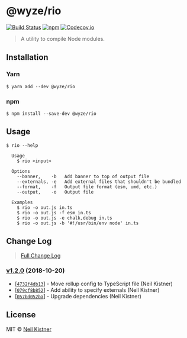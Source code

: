 # @wyze/rio

[![Build Status][travis-image]][travis-url]
[![npm][npm-image]][npm-url]
[![Codecov.io][codecov-image]][codecov-url]

> A utility to compile Node modules.

## Installation

### Yarn

```
$ yarn add --dev @wyze/rio
```

### npm

```
$ npm install --save-dev @wyze/rio
```

## Usage

```
$ rio --help

  Usage
    $ rio <input>

  Options
    --banner,    -b   Add banner to top of output file
    --externals, -e   Add external files that shouldn't be bundled
    --format,    -f   Output file format (esm, umd, etc.)
    --output,    -o   Output file

  Examples
    $ rio -o out.js in.ts
    $ rio -o out.js -f esm in.ts
    $ rio -o out.js -e chalk,debug in.ts
    $ rio -o out.js -b '#!/usr/bin/env node' in.ts
```

## Change Log

> [Full Change Log](changelog.md)

### [v1.2.0](https://github.com/wyze/rio/releases/tag/v1.2.0) (2018-10-20)

* [[`4732f4db13`](https://github.com/wyze/rio/commit/4732f4db13)] - Move rollup config to TypeScript file (Neil Kistner)
* [[`079cf8b852`](https://github.com/wyze/rio/commit/079cf8b852)] - Add ability to specify externals (Neil Kistner)
* [[`057bd052ba`](https://github.com/wyze/rio/commit/057bd052ba)] - Upgrade dependencies (Neil Kistner)

## License

MIT © [Neil Kistner](//neilkistner.com)

[travis-image]: https://img.shields.io/travis/wyze/rio.svg?style=flat-square
[travis-url]: https://travis-ci.org/wyze/rio

[npm-image]: https://img.shields.io/npm/v/@wyze/rio.svg?style=flat-square
[npm-url]: https://npmjs.com/package/@wyze/rio

[codecov-image]: https://img.shields.io/codecov/c/github/wyze/rio.svg?style=flat-square
[codecov-url]: https://codecov.io/github/wyze/rio
